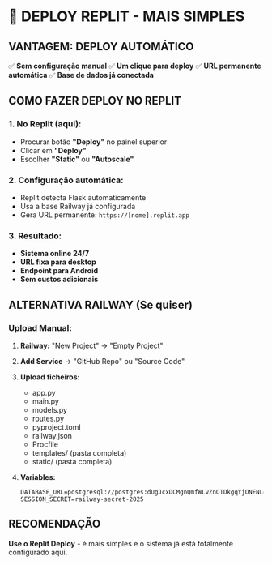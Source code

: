 # 🚀 DEPLOY REPLIT - MAIS SIMPLES

## VANTAGEM: DEPLOY AUTOMÁTICO
✅ **Sem configuração manual**
✅ **Um clique para deploy**
✅ **URL permanente automática**
✅ **Base de dados já conectada**

## COMO FAZER DEPLOY NO REPLIT

### 1. No Replit (aqui):
- Procurar botão **"Deploy"** no painel superior
- Clicar em **"Deploy"**
- Escolher **"Static"** ou **"Autoscale"** 

### 2. Configuração automática:
- Replit detecta Flask automaticamente
- Usa a base Railway já configurada
- Gera URL permanente: `https://[nome].replit.app`

### 3. Resultado:
- **Sistema online 24/7**
- **URL fixa para desktop**
- **Endpoint para Android**
- **Sem custos adicionais**

## ALTERNATIVA RAILWAY (Se quiser)

### Upload Manual:
1. **Railway:** "New Project" → "Empty Project"
2. **Add Service** → "GitHub Repo" ou "Source Code"
3. **Upload ficheiros:**
   - app.py
   - main.py  
   - models.py
   - routes.py
   - pyproject.toml
   - railway.json
   - Procfile
   - templates/ (pasta completa)
   - static/ (pasta completa)

4. **Variables:**
   ```
   DATABASE_URL=postgresql://postgres:dUgJcxDCMgnQmfWLvZnOTDkgqYjONENL@yamanote.proxy.rlwy.net:46073/railway
   SESSION_SECRET=railway-secret-2025
   ```

## RECOMENDAÇÃO
**Use o Replit Deploy** - é mais simples e o sistema já está totalmente configurado aqui.